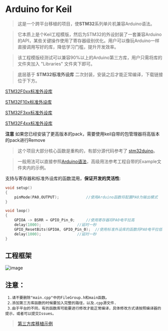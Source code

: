 # Arduino for Keil

>   这是一个跨平台移植的项目，使**STM32**系列单片机兼容Arduino语法。

>   它本质上是个Keil工程模版，然后为STM32的外设封装了一套兼容Arduino的API，某些关键操作使用了寄存器级别优化。用户可以像玩Arduino一样直接调用写好的库，降低学习门槛，提升开发效率。

>   该工程模版经测试可以兼容90%以上的Arduino第三方库，用户只需将库的文件夹加入 "Libraries" 文件夹下即可。

>   底层基于 **STM32标准外设库** 二次封装，安装之后才能正常编译，下载链接位于下方。

[STM32F0xx标准外设库](https://keilpack.azureedge.net/pack/Keil.STM32F0xx_DFP.1.0.1.pack)

[STM32F10x标准外设库](https://keilpack.azureedge.net/pack/Keil.STM32F1xx_DFP.1.1.0.pack)

[STM32F3xx标准外设库](https://keilpack.azureedge.net/pack/Keil.STM32F3xx_DFP.1.2.0.pack)

[STM32F4xx标准外设库](https://keilpack.azureedge.net/pack/Keil.STM32F4xx_DFP.1.0.8.pack)

**注意** 如果您已经安装了更高版本的pack，需要使用keil自带的包管理器将高版本的pack进行Remove

>这个项目大部分核心函数是重构的，有部分源代码参考了 [stm32duino](https://github.com/stm32duino)。

>一般用法可以直接参照[Arduino语法](https://www.arduino.cc/reference/en/)，高级用法参考工程自带的Example文件夹内的示例。

支持与寄存器和标准外设库的函数混用，**保证开发的灵活性**:
```C
void setup()
{
	pinMode(PA0,OUTPUT);			//使用Arduino函数将配置PA0为输出模式
}

void loop()
{
	GPIOA -> BSRR = GPIO_Pin_0;		//使用寄存器将PA0电平拉高
	delay(1000);				//延时一秒
	GPIO_ResetBits(GPIOA, GPIO_Pin_0);	//使用标准外设库的函数将PA0电平拉低
	delay(1000);				//延时一秒
}
```

## 工程框架
![image](https://github.com/FASTSHIFT/Arduino-For-Keil/blob/master/Framework.png)


## 注意： 
     1.请不要删除"main.cpp"中的FileGroup.h和main函数。 
     2.添加第三方库函数的时候要加入完整的路径，以及.cpp源文件. 
     3.由于平台的不同，有的函数库可能要进行修改才能正常编译，具体修改方式请按照编译器的提示，或者可以提交Issues。 
  >[第三方库移植示例](https://github.com/FASTSHIFT/Arduino-For-Keil/blob/master/How%20to%20use%20Arduino%20library)
